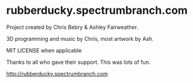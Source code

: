 rubberducky.spectrumbranch.com
==============================

Project created by Chris Bebry & Ashley Fairweather.

3D programming and music by Chris, most artwork by Ash.

MIT LICENSE when applicable

Thanks to all who gave their support. This was lots of fun.

http://rubberducky.spectrumbranch.com
